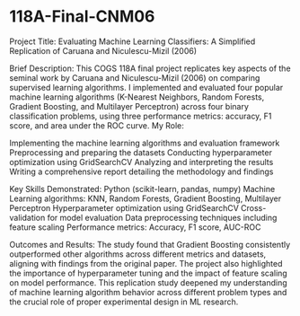 # 118A-Final-CNM06

Project Title: Evaluating Machine Learning Classifiers: A Simplified Replication of Caruana and Niculescu-Mizil (2006)

Brief Description: This COGS 118A final project replicates key aspects of the seminal work by Caruana and Niculescu-Mizil (2006) on comparing supervised learning algorithms. I implemented and evaluated four popular machine learning algorithms (K-Nearest Neighbors, Random Forests, Gradient Boosting, and Multilayer Perceptron) across four binary classification problems, using three performance metrics: accuracy, F1 score, and area under the ROC curve.
My Role:  

Implementing the machine learning algorithms and evaluation framework
Preprocessing and preparing the datasets
Conducting hyperparameter optimization using GridSearchCV
Analyzing and interpreting the results
Writing a comprehensive report detailing the methodology and findings

Key Skills Demonstrated:
Python (scikit-learn, pandas, numpy)
Machine Learning algorithms: KNN, Random Forests, Gradient Boosting, Multilayer Perceptron
Hyperparameter optimization using GridSearchCV
Cross-validation for model evaluation
Data preprocessing techniques including feature scaling
Performance metrics: Accuracy, F1 score, AUC-ROC

Outcomes and Results: The study found that Gradient Boosting consistently outperformed other algorithms across different metrics and datasets, aligning with findings from the original paper. The project also highlighted the importance of hyperparameter tuning and the impact of feature scaling on model performance. This replication study deepened my understanding of machine learning algorithm behavior across different problem types and the crucial role of proper experimental design in ML research.
